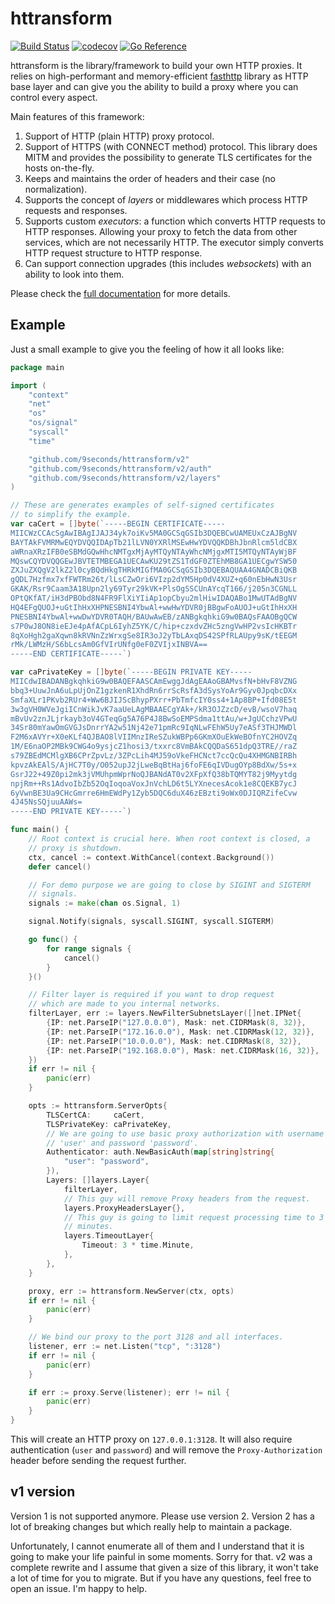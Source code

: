 httransform
===========

[![Build Status](https://github.com/9seconds/httransform/workflows/CI/badge.svg)](https://github.com/9seconds/httransform)
[![codecov](https://codecov.io/gh/9seconds/httransform/branch/master/graph/badge.svg?token=cyMF66trUZ)](https://codecov.io/gh/9seconds/httransform)
[![Go Reference](https://pkg.go.dev/badge/github.com/9seconds/httransform/v2.svg)](https://pkg.go.dev/github.com/9seconds/httransform/v2)

httransform is the library/framework to build your own HTTP
proxies. It relies on high-performant and memory-efficient
[fasthttp](https://github.com/valyala/fasthttp) library as HTTP base
layer and can give you the ability to build a proxy where you can control
every aspect.

Main features of this framework:

1. Support of HTTP (plain HTTP) proxy protocol.
2. Support of HTTPS (with CONNECT method) protocol. This library does MITM
   and provides the possibility to generate TLS certificates for the hosts
   on-the-fly.
3. Keeps and maintains the order of headers and their case (no normalization).
4. Supports the concept of _layers_ or middlewares which process HTTP
   requests and responses.
5. Supports custom _executors_: a function which converts HTTP requests to
   HTTP responses. Allowing your proxy to fetch the data from other services,
   which are not necessarily HTTP. The executor simply converts HTTP request
   structure to HTTP response.
6. Can support connection upgrades (this includes _websockets_) with an
   ability to look into them.

Please check the [full
documentation](https://pkg.go.dev/github.com/9seconds/httransform/v2) for
more details.

Example
-------

Just a small example to give you the feeling of how it all looks like:

```go
package main

import (
	"context"
	"net"
	"os"
	"os/signal"
	"syscall"
	"time"

	"github.com/9seconds/httransform/v2"
	"github.com/9seconds/httransform/v2/auth"
	"github.com/9seconds/httransform/v2/layers"
)

// These are generates examples of self-signed certificates
// to simplify the example.
var caCert = []byte(`-----BEGIN CERTIFICATE-----
MIICWzCCAcSgAwIBAgIJAJ34yk7oiKv5MA0GCSqGSIb3DQEBCwUAMEUxCzAJBgNV
BAYTAkFVMRMwEQYDVQQIDApTb21lLVN0YXRlMSEwHwYDVQQKDBhJbnRlcm5ldCBX
aWRnaXRzIFB0eSBMdGQwHhcNMTgxMjAyMTQyNTAyWhcNMjgxMTI5MTQyNTAyWjBF
MQswCQYDVQQGEwJBVTETMBEGA1UECAwKU29tZS1TdGF0ZTEhMB8GA1UECgwYSW50
ZXJuZXQgV2lkZ2l0cyBQdHkgTHRkMIGfMA0GCSqGSIb3DQEBAQUAA4GNADCBiQKB
gQDL7Hzfmx7xfFWTRm26t/lLsCZwOri6VIzp2dYM5Hp0dV4XUZ+q60nEbHwN3Usr
GKAK/Rsr9Caam3A18Upn2ly69Tyr29kVK+PlsOgSSCUnAYcqT166/j205n3CGNLL
OPtQKfAT/iH3dPBObd8N4FR9FlXiYIiAp1opCbyu2mlHiwIDAQABo1MwUTAdBgNV
HQ4EFgQUOJ+uGtIhHxXHPNESBNI4YbwAl+wwHwYDVR0jBBgwFoAUOJ+uGtIhHxXH
PNESBNI4YbwAl+wwDwYDVR0TAQH/BAUwAwEB/zANBgkqhkiG9w0BAQsFAAOBgQCW
s7P0wJ8ON8ieEJe4pAfACpL6IyhZ5YK/C/hip+czxdvZHc5zngVwHP2vsIcHKBTr
8qXoHgh2gaXqwn8kRVNnZzWrxgSe8IR3oJ2yTbLAxqDS42SPfRLAUpy9sK/tEEGM
rMk/LWMzH/S6bLcsAm0GfVIrUNfg0eF0ZVIjxINBVA==
-----END CERTIFICATE-----`)

var caPrivateKey = []byte(`-----BEGIN PRIVATE KEY-----
MIICdwIBADANBgkqhkiG9w0BAQEFAASCAmEwggJdAgEAAoGBAMvsfN+bHvF8VZNG
bbq3+UuwJnA6uLpUjOnZ1gzkenR1XhdRn6rrScRsfA3dSysYoAr9Gyv0JpqbcDXx
SmfaXLr1PKvb2RUr4+Ww6BJIJScBhypPXrr+PbTmfcIY0ss4+1Ap8BP+Ifd08E5t
3w3gVH0WVeJgiICnWikJvK7aaUeLAgMBAAECgYAk+/kR3OJZzcD/evB/wsoV7haq
mBvUv2znJLjrkayb3oV4GTeqGg5A76P4J8BwSoEMPSdma1ttAu/w+JgUCchzVPwU
34Sr80mYawOmGVGJsDnrrYA2w51Nj42e71pmRc9IqNLwFEhW5Uy7eASf3THJMWDl
F2M6xAVYr+X0eKLf4QJBAO8lVIIMnzIReSZukWBPp6GKmXOuEkWeBOfnYC2HOVZq
1M/E6naOP2MBk9CWG4o9ysjcZ1hosi3/txxrc8VmBAkCQQDaS651dpQ3TRE//raZ
s79ZBEdMCMlgXB6CPrZpvLz/3ZPcLih4MJ59oVkeFHCNct7ccQcQu4XHMGNBIRBh
kpvzAkEAlS/AjHC7T0y/O052upJ2jLweBqBtHaj6foFE6qIVDugOYp8BdXw/5s+x
GsrJ22+49Z0pi2mk3jVMUhpmWprNoQJBANdAT0v2XFpXfQ38bTQMYT82j9Myytdg
npjRm++Rs1AdvoIbZb52OqIoqoaVoxJnVchLD6t5LYXnecesAcok1e8CQEKB7ycJ
6yVwnBE3Ua9CHcGmrre6HmEWdPy1Zyb5DQC6duX46zEBzti9oWx0DJIQRZifeCvw
4J45NsSQjuuAAWs=
-----END PRIVATE KEY-----`)

func main() {
	// Root context is crucial here. When root context is closed, a
	// proxy is shutdown.
	ctx, cancel := context.WithCancel(context.Background())
	defer cancel()

	// For demo purpose we are going to close by SIGINT and SIGTERM
	// signals.
	signals := make(chan os.Signal, 1)

	signal.Notify(signals, syscall.SIGINT, syscall.SIGTERM)

	go func() {
		for range signals {
			cancel()
		}
	}()

	// Filter layer is required if you want to drop request
	// which are made to you internal networks.
	filterLayer, err := layers.NewFilterSubnetsLayer([]net.IPNet{
		{IP: net.ParseIP("127.0.0.0"), Mask: net.CIDRMask(8, 32)},
		{IP: net.ParseIP("172.16.0.0"), Mask: net.CIDRMask(12, 32)},
		{IP: net.ParseIP("10.0.0.0"), Mask: net.CIDRMask(8, 32)},
		{IP: net.ParseIP("192.168.0.0"), Mask: net.CIDRMask(16, 32)},
	})
	if err != nil {
		panic(err)
	}

	opts := httransform.ServerOpts{
		TLSCertCA:     caCert,
		TLSPrivateKey: caPrivateKey,
		// We are going to use basic proxy authorization with username
		// 'user' and password 'password'.
		Authenticator: auth.NewBasicAuth(map[string]string{
			"user": "password",
		}),
		Layers: []layers.Layer{
			filterLayer,
			// This guy will remove Proxy headers from the request.
			layers.ProxyHeadersLayer{},
			// This guy is going to limit request processing time to 3
			// minutes.
			layers.TimeoutLayer{
				Timeout: 3 * time.Minute,
			},
		},
	}

	proxy, err := httransform.NewServer(ctx, opts)
	if err != nil {
		panic(err)
	}

	// We bind our proxy to the port 3128 and all interfaces.
	listener, err := net.Listen("tcp", ":3128")
	if err != nil {
		panic(err)
	}

	if err := proxy.Serve(listener); err != nil {
		panic(err)
	}
}
```

This will create an HTTP proxy on `127.0.0.1:3128`. It will also require
authentication (`user` and `password`) and will remove the `Proxy-Authorization`
header before sending the request further.


v1 version
----------

Version 1 is not supported anymore. Please use version 2. Version 2 has
a lot of breaking changes but which really help to maintain a package.

Unfortunately, I cannot enumerate all of them and I understand that it
is going to make your life painful in some moments. Sorry for that. v2
was a complete rewrite and I assume that given a size of this library,
it won't take a lot of time for you to migrate. But if you have any
questions, feel free to open an issue. I'm happy to help.

